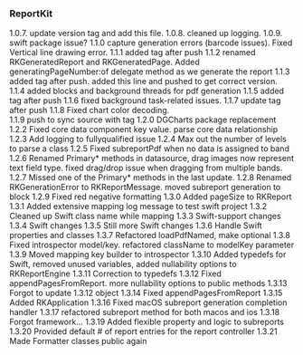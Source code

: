 ### ReportKit
1.0.7. update version tag and add this file. 
1.0.8. cleaned up logging.
1.0.9. swift package issue?
1.1.0 capture generation errors (barcode issues). Fixed Vertical line drawing error. 
1.1.1 added tag after push
1.1.2 renamed RKGeneratedReport and RKGeneratedPage. Added generatingPageNumber:of delegate method as we generate the report
1.1.3 added tag after push. added this line and pushed to get correct version.
1.1.4 added blocks and background threads for pdf generation
1.1.5 added tag after push
1.1.6 fixed background task-related issues.
1.1.7 update tag after push
1.1.8 Fixed chart color decoding.  
1.1.9 push to sync source with tag
1.2.0 DGCharts package replacement
1.2.2 Fixed core data component key value. parse core data relationship
1.2.3 Add logging to fullyqualified issue
1.2.4 Max out the number of levels to parse a class
1.2.5 Fixed subreportPdf when no data is assigned to band
1.2.6 Renamed Primary* methods in datasource, drag images now represent text field type. fixed drag/drop issue when dragging from multiple bands. 
1.2.7 Missed one of the Primary* methods in the last update.
1.2.8 Renamed RKGenerationError to RKReportMessage. moved subreport generation to block 
1.2.9 Fixed red negative formatting
1.3.0 Added pageSize to RKReport 
1.3.1 Added extensive mapping log message to test swift project
1.3.2 Cleaned up Swift class name while mapping
1.3.3 Swift-support changes
1.3.4 Swift changes
1.3.5 Still more Swift changes
1.3.6 Handle Swift properties and classes
1.3.7 Refactored loadPdfNamed, make optional
1.3.8 Fixed introspector model/key. refactored className to modelKey parameter
1.3.9 Moved mapping key builder to introspector 
1.3.10 Added typedefs for Swift, removed unused variables, added nullability options to RKReportEngine
1.3.11 Correction to typedefs
1.3.12 Fixed appendPagesFromReport. more nullability options to public methods
1.3.13 Forgot to update 1.3.12 object
1.3.14 Fixed appendPagesFromReport
1.3.15 Added RKApplication
1.3.16 Fixed macOS subreport generation completion handler
1.3.17 refactored subreport method for both macos and ios
1.3.18 Forgot framework...
1.3.19 Added flexible property and logic to subreports
1.3.20 Provided default # of report entries for the report controller
1.3.21 Made Formatter classes public again
